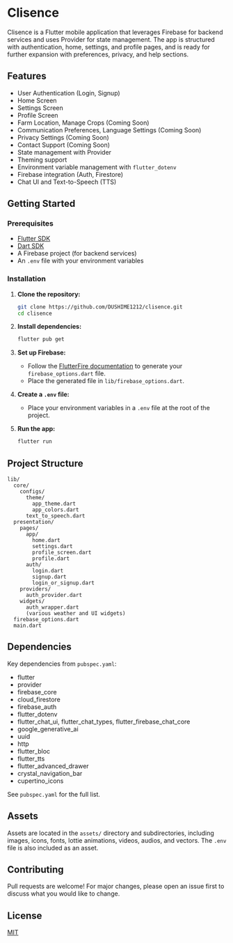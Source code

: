 # Clisence

Clisence is a Flutter mobile application that leverages Firebase for backend services and uses Provider for state management. The app is structured with authentication, home, settings, and profile pages, and is ready for further expansion with preferences, privacy, and help sections.

## Features

- User Authentication (Login, Signup)
- Home Screen
- Settings Screen
- Profile Screen
- Farm Location, Manage Crops (Coming Soon)
- Communication Preferences, Language Settings (Coming Soon)
- Privacy Settings (Coming Soon)
- Contact Support (Coming Soon)
- State management with Provider
- Theming support
- Environment variable management with `flutter_dotenv`
- Firebase integration (Auth, Firestore)
- Chat UI and Text-to-Speech (TTS)

## Getting Started

### Prerequisites

- [Flutter SDK](https://flutter.dev/docs/get-started/install)
- [Dart SDK](https://dart.dev/get-dart)
- A Firebase project (for backend services)
- An `.env` file with your environment variables

### Installation

1. **Clone the repository:**
   ```bash
   git clone https://github.com/DUSHIME1212/clisence.git
   cd clisence
   ```

2. **Install dependencies:**
   ```bash
   flutter pub get
   ```

3. **Set up Firebase:**
   - Follow the [FlutterFire documentation](https://firebase.flutter.dev/docs/overview/) to generate your `firebase_options.dart` file.
   - Place the generated file in `lib/firebase_options.dart`.

4. **Create a `.env` file:**
   - Place your environment variables in a `.env` file at the root of the project.

5. **Run the app:**
   ```bash
   flutter run
   ```

## Project Structure

```
lib/
  core/
    configs/
      theme/
        app_theme.dart
        app_colors.dart
      text_to_speech.dart
  presentation/
    pages/
      app/
        home.dart
        settings.dart
        profile_screen.dart
        profile.dart
      auth/
        login.dart
        signup.dart
        login_or_signup.dart
    providers/
      auth_provider.dart
    widgets/
      auth_wrapper.dart
      (various weather and UI widgets)
  firebase_options.dart
  main.dart
```

## Dependencies

Key dependencies from `pubspec.yaml`:

- flutter
- provider
- firebase_core
- cloud_firestore
- firebase_auth
- flutter_dotenv
- flutter_chat_ui, flutter_chat_types, flutter_firebase_chat_core
- google_generative_ai
- uuid
- http
- flutter_bloc
- flutter_tts
- flutter_advanced_drawer
- crystal_navigation_bar
- cupertino_icons

See `pubspec.yaml` for the full list.

## Assets

Assets are located in the `assets/` directory and subdirectories, including images, icons, fonts, lottie animations, videos, audios, and vectors. The `.env` file is also included as an asset.

## Contributing

Pull requests are welcome! For major changes, please open an issue first to discuss what you would like to change.

## License

[MIT](LICENSE)
